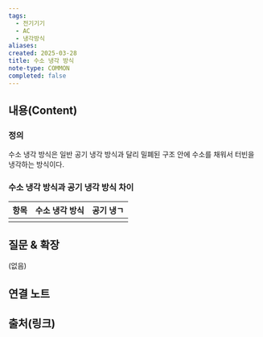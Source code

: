 ```yaml
---
tags:
  - 전기기기
  - AC
  - 냉각방식
aliases: 
created: 2025-03-28
title: 수소 냉각 방식
note-type: COMMON
completed: false
---
```


## 내용(Content)

### 정의

수소 냉각 방식은 일반 공기 냉각 방식과 달리 밀폐된 구조 안에 수소를 채워서 터빈을 냉각하는 방식이다.

### 수소 냉각 방식과 공기 냉각 방식 차이



| 항목  | 수소 냉각 방식 | 공기 냉ㄱ |
| --- | -------- | ----- |
|     |          |       |

## 질문 & 확장

(없음)

## 연결 노트

## 출처(링크)

